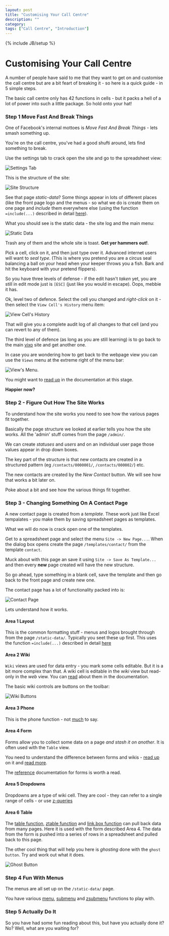 ```yaml
---
layout: post
title: "Customising Your Call Centre"
description: ""
category:
tags: ["Call Centre", "Introduction"]
---
```


{% include JB/setup %}

# Customising Your Call Centre #

A number of people have said to me that they want to get on and customise the call centre but are a bit feart of breaking it - so here is a quick guide - in 5 simple steps.

The basic call centre only has 42 functions in cells - but it packs a hell of a lot of power into such a little package. So hold onto your hat!

### Step 1 Move Fast And Break Things ###

One of Facebook's internal mottoes is _Move Fast And Break Things_ - lets smash something up.

You're on the call centre, you've had a good shufti around, lets find something to break.

Use the settings tab to crack open the site and go to the spreadsheet view:

![Settings Tab](/images/settings.png)

This is the structure of the site:

![Site Structure](/images/page-structure.png)

See that page _static-data_? Some things appear in lots of different places (like the front page logo and the menus - so what we do is create them on one page and _include_ them everywhere else (using the function `=include(...)` described in detail [here](http://documentation.vixo.com/contents/vixo-functions/layout-and-display/include.html, "Include Function")).

What you should see is the static data - the site log and the main menu:

![Static Data](/images/static-data.png)

Trash any of them and the whole site is toast. **Get yer hammers out!**.

Pick a cell, click on it, and then just type over it. Advanced internet users will want to _seal type_. (This is where you pretend you are a circus seal balancing a ball on your head when your keeper throws you a fish. Bark and hit the keyboard with your pretend flippers).

So you have three levels of defense - if the edit hasn't _taken_ yet, you are still in edit mode just is `[ESC]` (just like you would in escape). Oops, mebbie it has.

Ok, level two of defence. Select the cell you changed and *right-click* on it - then select the `View Cell's History` menu item:

![View Cell's History](/images/right-click-menu.png)

That will give you a complete audit log of all changes to that cell (and you can revert to any of them).

The third level of defence (as long as you are still learning) is to go back to the main [vixo](http://vixo.com/in/contact-centres/#signup "Vixo Website") site and get another one.

In case you are wondering how to get back to the webpage view you can use the `Views` menu at the extreme right of the menu bar:

![View's Menu](/images/views-menu).

You might want to [read up](http://documentation.vixo.com/contents/vixo-overview/web-and-wikipages.html "web and wiki pages") in the documentation at this stage.

**Happier now?**

### Step 2 - Figure Out How The Site Works ###

To understand how the site works you need to see how the various pages fit together.

Basically the page structure we looked at earlier tells you how the site works. All the 'admin' stuff comes from the page `/admin/`.

We can create _statuses_ and _users_ and on an individual user page those values appear in drop down boxes.

The key part of the structure is that new contacts are created in a structured pattern (eg `/contacts/0000001/`, `/contacts/000002/`) etc.

The new contacts are created by the _New Contact_ button. We will see how that works a bit later on.

Poke about a bit and see how the various things fit together.

### Step 3 - Changing Something On A Contact Page ###

A new contact page is created from a _template_. These work just like Excel tempalates - you make them by saving spreadsheet pages as templates.

What we will do now is crack open one of the templates.

Get to a spreadsheet page and select the menu `Site -> New Page...`. When the dialog box opens create the page `/templates/contact/` from the template `contact`.

Muck about with this page an save it using `Site -> Save As Template...` and then every **new** page created will have the new structure.

So go ahead, type something in a blank cell, save the template and then go back to the front page and create new one.

The contact page has a lot of functionality packed into is:

![Contact Page](/images/contact-page.png)

Lets understand how it works.

#### Area 1 Layout ####

This is the common formatting stuff - menus and logos brought through from the page `/static-data/`. Typically you seet these up first. This uses the function `=include(...)` described in detail [here](http://documentation.vixo.com/contents/vixo-functions/layout-and-display/include.html, "Include Function")

#### Area 2 Wiki ####

`Wiki` views are used for data entry - you mark some cells editable. But it is a bit more complex than that. A wiki cell is editable in the _wiki_ view but read-only in the _web_ view. You can [read](http://documentation.vixo.com/contents/vixo-overview/web-and-wikipages.html "web and wiki pages") about them in the documentation.

The basic wiki controls are buttons on the toolbar:

![Wiki Buttons](/images/wiki-buttons.png)

#### Area 3 Phone ####

This is the phone function - not [much](http://documentation.vixo.com/contents/vixo-functions/phone-and-email/phone-out.html "Phone Function") to say.

#### Area 4 Form ####

Forms allow you to collect some data on a page _and stash it on another_. It is often used with the `Table` view.

You need to understand the difference between forms and wikis - [read up](http://documentation.vixo.com/contents/vixo-overview/making-forms.html "Difference Between Forms And Wikis") on it and [read more](http://documentation.vixo.com/contents/indepth/making-forms.html "More Details Of The Difference Between Forms And Wikis").

The [reference](http://documentation.vixo.com/contents/vixo-functions/web-forms/introduction-to-form-functions.html "Web Form References") documentation for forms is worth a read.

#### Area 5 Dropdowns ####

Dropdowns are a type of wiki cell. They are cool - they can refer to a single range of cells - or use [z-queries](http://documentation.vixo.com/contents/indepth/database-queries.html "Z-Queries")

#### Area 6 Table ####

The [table function](http://documentation.vixo.com/contents/vixo-functions/layout-and-display/table.html "Table Function"), [ztable function](http://documentation.vixo.com/contents/vixo-functions/database/ztable.html "ZTable Function") and [link.box function](http://documentation.vixo.com/contents/vixo-functions/database/link.box.html "Link.Box Function") can pull back data from many pages. Here it is used with the form described Area 4. The data from the form is pushed into a series of rows in a spreadsheet and pulled back to this page.

The other cool thing that will help you here is _ghosting_ done with the `ghost button`. Try and work out what it does.

![Ghost Button](/images/ghost-button.png)

### Step 4 Fun With Menus ###

The menus are all set up on the `/static-data/` page.

You have various [menu](http://documentation.vixo.com/contents/vixo-functions/navigation/html-menu.html "Menu Function"), [submenu](http://documentation.vixo.com/contents/vixo-functions/navigation/html-submenu.html "Submenu Function") and [zsubmenu](http://documentation.vixo.com/contents/vixo-functions/navigation/html-zsubmenu.html "ZSubmenu Function") functions to play with.

### Step 5 Actually Do It ###

So you have had some fun reading about this, but have you actually done it? No? Well, what are you waiting for?